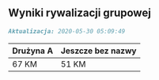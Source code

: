 ## Wyniki rywalizacji grupowej

```markdown
Aktualizacja: 2020-05-30 05:09:49
```

Drużyna A | Jeszcze bez nazwy
------------ | -------------
 67 KM | 51 KM